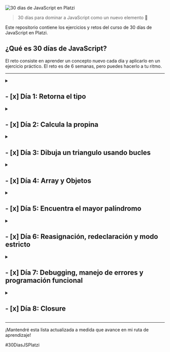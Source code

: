 ![30 días de JavaScript en Platzi](https://imgur.com/ai5UKPB.png)

> 30 días para dominar a JavaScript como un nuevo elemento 🚀

Este repositorio contiene los ejercicios y retos del curso de 30 días de JavaScript en Platzi.


## ¿Qué es 30 días de JavaScript?
El reto consiste en aprender un concepto nuevo cada día y aplicarlo en un ejercicio práctico. El reto es de 6 semanas, pero puedes hacerlo a tu ritmo.

***

<details>
<summary>

## - [x] Día 1: Retorna el tipo
</summary>

En este desafío encontrarás una función llamada solution que recibe un parámetro llamado valor. Debes encontrar el tipo de dato del parámetro valor y retornarlo desde la función solution.

Recuerda que el parámetro valor será distinto por cada distinta forma en que ejecutemos la función solution.

Por ejemplo:

Dados los siguientes llamados a la función solution:

```js
solution(1)
solution("Dieguillo")
solution(true)
```

Debes obtener los siguientes resultados:

```js
"number"
"string"
"boolean"
```

### Solución
```js
export function solution(valor) {
    return typeof valor;
}
```
</details>

<details>
<summary>

## - [x] Día 2: Calcula la propina
</summary>
En este desafío tendrás que calcular la propina que deben dejar los clientes de un restaurante en función de su consumo.

Recibirás 2 parámetros:

billAmount: El costo total de lo que hayan consumido.
tipPercentage: El porcentaje de propina que deban dejar.
Ambos valores serán de tipo Number.
Los valores serán siempre positivos incluyendo el 0.
deberá devolver el valor de la propina como un número.
Tendrás inputs y outputs como los siguientes 👇

Ejemplo 1:

```js
Input: calculateTip(100, 10);
Output: 10;
```

Ejemplo 2:

```js	
Input: calculateTip(1524.33, 25);
Output: 381.0825;
```

### Solución
```js
export function calculateTip(billAmount, tipPercentage) {
    return billAmount * (tipPercentage / 100);
}
```
</details>


<details>
<summary>

## - [x] Día 3: Dibuja un triangulo usando bucles
</summary>

En este desafío, debes dibujar un triángulo isósceles usando bucles.

Recibirás dos parámetros: size y character, que definen el tamaño y el carácter con el que se debe construir el triángulo, respectivamente. Además, el triángulo debe estar alineado a la derecha, lo que significa que la columna más derecha del triángulo debe estar en el borde derecho de la consola.

Recuerda que para hacer el salto de línea debes usar "\n", no olvides removerla de la última parte.

Tendrás inputs y outputs como los siguientes 👇

Ejemplo 1:

```js
Input: printTriangle(5, "*")
Output:
    *
   **
  ***
 ****
*****
```

Ejemplo 2:

```js
Input: printTriangle(6, "$")
Output:
     $
    $$
   $$$
  $$$$
 $$$$$
$$$$$$
```

### Solución
```js
export function printTriangle(size, character) {
  let output = '';
  for (let i = 1; i <= size ; i++) {
    if(i == size) {
      output += ' '.repeat(size - i) + character.repeat(i);
    } else {
      output += ' '.repeat(size - i) + character.repeat(i) + '\n';
    }
  }
  return output;
}
```
</details>

<details>
<summary>

## - [x] Día 4: Array y Objetos 
</summary>
    <details>
    <summary>

### Encuentra a los gatitos más famosos
</summary>

En este desafío, debes encontrar al gatito más famoso con base en su número de seguidores.

Recibirás un array de objetos que incluirán las siguientes propiedades:

name: nombre del gatito.
followers: un array de números, donde cada uno representa los seguidores de cada red social.
Tu tarea es devolver un array con los nombres de los gatos que tienen solo el mayor número de seguidores. Si hay dos o más gatos con el mismo número máximo de seguidores, deberás incluirlos en el array de resultado, manteniendo el orden en el que aparecen en el array de entrada.

Tendrás inputs y outputs como los siguientes 👇

Ejemplo 1:

```js
Input: findFamousCats([
  {
    name: "Luna",
    followers: [500, 200, 300]
  },
  {
    name: "Michi",
    followers: [100, 300]
  },
])

Output: ["Luna"]
```

Ejemplo 2:

```js
Input: findFamousCats([
  {
    name: "Mimi",
    followers: [320, 120, 70]
  },
  {
    name: "Milo",
    followers: [400, 300, 100, 200]
  },
  {
    name: "Gizmo",
    followers: [250, 750]
  }
])

Output: ["Milo", "Gizmo"]
```

### Solución
```js
 // Esta función recibe un arreglo de objetos 'cats' que contienen información sobre gatos en una red social
export function findFamousCats(cats) {
  // Inicializa el número máximo de seguidores a 0 y un arreglo vacío para guardar los nombres de los gatos famosos
  let maxFollowers = 0;
  let famousCats = [];
  // Itera sobre todos los gatos en el arreglo 'cats'
  for (let i = 0; i < cats.length; i++) {
    // Suma todos los seguidores del gato actual
    let followers = cats[i].followers.reduce((a, b) => a + b, 0);
    // Si el número de seguidores del gato actual es mayor al número máximo de seguidores, actualiza la información del gato famoso
    if(followers > maxFollowers) {
      maxFollowers = followers;
      famousCats = [cats[i].name];
    // Si el número de seguidores es igual al número máximo, agrega el nombre del gato actual al arreglo de gatos famosos
    } else if(followers == maxFollowers) {
      famousCats.push(cats[i].name);
    }
  }
  // Retorna el arreglo de nombres de gatos famosos
  return famousCats;
}

```
</details>
<details>
<summary>

### Obtén el promedio de los estudiantes
</summary>

En este desafío, deberás calcular el promedio general de una clase, así como el promedio individual de cada estudiante.

Para ello, se te proporcionará un array de objetos, cada uno de los cuales representará a un estudiante y tendrá las siguientes propiedades:

name: El nombre del estudiante
grades: Las notas de cada materia del estudiante
A partir de esta información, debes retornar un nuevo objeto que tenga la propiedad classAverage con el promedio de la clase y un array de students con los estudiantes y sus promedios individuales.

Es importante mencionar que los promedios deben ser calculados con precisión y se deben redondear a dos decimales para que los test pasen sin problema alguno. Puedes usar el método toFixed() el cual se usa de la siguiente manera 👇

```js
const number = 100.32433;
number.toFixed(2); // "100.32"
```

👀 Ten en cuenta que este método regresa el número como un string y se espera que sea de tipo numérico.

Ejemplo:

```js
Input: getStudentAverage([
  {
    name: "Pedro",
    grades: [90, 87, 88, 90],
  },
  {
    name: "Jose",
    grades: [99, 71, 88, 96],
  },
  {
    name: "Maria",
    grades: [92, 81, 80, 96],
  },
])
```

```js
Output: {
  classAverage: 88.17,
  students: [
    {
      name: "Pedro",
      average: 88.75
    },
    {
      name: "Jose",
      average: 88.5
    },
    {
      name: "Maria",
      average: 87.25
    }
  ]
}
```

### Solución
```js
// Esta función recibe un arreglo de objetos 'students' que contienen información sobre estudiantes y sus calificaciones
export function getStudentAverage(students) {
  // Crea un objeto 'topic' que almacenará información sobre la clase
  let topic = {
    classAverage: 0,
    students: []
  }
  
  // Itera sobre cada objeto en el arreglo 'students' y calcula el promedio de sus calificaciones
  topic.students = students.map(student => {
    let averageS = student.grades.reduce((acu, val) => acu + val) / student.grades.length;
    // Crea un objeto 'studentF' que contiene el nombre del estudiante y su promedio redondeado a 2 decimales
    let studentF = {
      name: student.name,
      average: averageS.toFixed(2)*1
    }
    return studentF;
  })
  
  // Calcula el promedio de toda la clase
  topic.classAverage = topic.students.reduce((acu, student) => {
    return acu + student.average;
  }, 0)
  
  topic.classAverage = (topic.classAverage / topic.students.length).toFixed(2)*1;
  
  // Retorna el objeto 'topic' con la información sobre la clase
  return topic;
}

```

</details>
</details>

<details>
<summary>

## - [x] Día 5: Encuentra el mayor palíndromo
</summary>
En este desafío, debes crear una función que encuentre el palíndromo más largo en una lista de palabras.

Recibirás un único parámetro: un array de palabras. Si no hay ningún palíndromo en la lista, la función debe devolver null. Si hay más de un palíndromo con la misma longitud máxima, debes devolver el primer palíndromo encontrado en la lista.

Un palíndromo es una palabra que se puede leer de la misma manera tanto hacia adelante como hacia atrás.

Ejemplo 1:

```js
Input: findLargestPalindrome(["racecar", "level", "world", "hello"])

Output: "racecar"
```

Ejemplo 2:

```js
Input: findLargestPalindrome(["Platzi", "javascript", "html", "css"])

Output: null
```

### Solución
```js
// Esta función recibe un arreglo de palabras 'words' y retorna el palíndromo más largo
export function findLargestPalindrome(words) {
  // Inicializa un arreglo vacío para guardar los palíndromos
  let palindromes = [];
  // Itera sobre cada palabra en el arreglo 'words'
  for (let i = 0; i < words.length; i++) {
    // Inicializa un arreglo vacío para guardar las letras de la palabra actual
    let letters = [];
    // Itera sobre cada letra de la palabra actual
    for (let j = 0; j < words[i].length; j++) {
      // Agrega la letra actual al arreglo 'letters'
      letters.push(words[i][j]);
    }
    // Invierte el orden de las letras en el arreglo 'letters'
    letters = letters.reverse();
    // Une las letras del arreglo 'letters' en una sola palabra
    let word = letters.join("");
    // Si la palabra actual es igual a la palabra invertida, agrega la palabra actual al arreglo de palíndromos
    if (words[i] == word) {
      palindromes.push(words[i]);
    }
  }
  // Si no hay palíndromos en el arreglo 'palindromes', retorna null
  if (palindromes.length == 0) {
    return null;
  }
  // Inicializa el palíndromo más largo con el primer palíndromo en el arreglo 'palindromes'
  let largestPalindrome = palindromes[0];
  // Itera sobre cada palabra en el arreglo 'palindromes'
  for (let i = 0; i < palindromes.length; i++) {
    // Si la palabra actual es más larga que el palíndromo más largo, actualiza el palíndromo más largo
    if (palindromes[i].length > largestPalindrome.length) {
      largestPalindrome = palindromes[i];
    }
  }
  // Retorna el palíndromo más largo
  return largestPalindrome;
}
```

</details>

<details>
<summary>

## - [x] Día 6: Reasignación, redeclaración y modo estricto
</summary>

### Reasignación

En JavaScript, las variables pueden ser reasignadas. Esto significa que podemos cambiar el valor de una variable después de que se haya creado.

```js
let name = "Pedro";
name = "Juan";
```

### Redefinición

En JavaScript, las variables pueden ser redefinidas. Esto significa que podemos crear una variable con el mismo nombre después de que se haya creado.

```js
let name = "Pedro";
let name = "Juan";
```

### Modo estricto

El modo estricto es una forma de escribir JavaScript que nos ayuda a evitar errores comunes. Para activar el modo estricto, debemos escribir la siguiente línea al inicio de nuestro código:

```js
"use strict";
```

</details>

<details>
<summary>

## - [x] Día 7: Debugging, manejo de errores y programación funcional
</summary>

### Debugging

El debugging es el proceso de encontrar y solucionar errores en nuestro código. Para hacer debugging, podemos usar la herramienta de debugging de nuestro navegador. En Chrome, podemos abrir la herramienta de debugging presionando F12 o haciendo click en el ícono de debugging en la barra de herramientas.

### Manejo de errores

En JavaScript, podemos manejar errores usando la sentencia try...catch. La sentencia try...catch nos permite ejecutar un bloque de código y atrapar cualquier error que ocurra en ese bloque.

```js
try {
  // Código que puede generar un error
} catch (error) {
  // Código que se ejecuta si ocurre un error
}
```

### Programación funcional

La programación funcional es un paradigma de programación que nos permite escribir código más legible y mantenible. En la programación funcional, las funciones son tratadas como valores. Esto significa que podemos pasar funciones como parámetros y retornar funciones desde otras funciones.

```js
// Esta función recibe una función 'callback' y un número 'number'
function doSomething(callback, number) {
  // Ejecuta la función 'callback' y le pasa el número 'number'
  callback(number);
}

// Esta función recibe un número 'number' y lo imprime en la consola
function printNumber(number) {
  console.log(number);
}

// Ejecuta la función 'doSomething' y le pasa la función 'printNumber' y el número 5
doSomething(printNumber, 5);
```

</details>

<details>
<summary>

## - [x] Día 8: Closure
</summary>

<details>
<summary>

### - [x] Reto 1: Calculadora con closures
</summary>

En este desafío tendrás que crear una calculadora mediante el uso de closures.

La calculadora debe contar con los siguientes métodos:

add: recibe un número, lo suma al total y devuelve el resultado
subtract: recibe un número, lo resta al total y devuelve el resultado
multiply: recibe un número, lo multiplica al total y devuelve el resultado
divide: recibe un número, lo divide al total y devuelve el resultado
clear: reinicia el total a 0 y devuelve el resultado
getTotal: devuelve el total actual.

Ejemplo 1:
```js
Input:
const calculator = createCalculator()
calculator.add(10)

Output: 10
```

Ejemplo 2:
```js
const calculator = createCalculator()
calculator.add(10)
calculator.subtract(-10)

Output: 20
```

Ejemplo 3:
```js
const calculator = createCalculator()
calculator.add(10)
calculator.subtract(-10)
calculator.clear()

Output: 0
```

### Solución
```js
// Esta función crea una calculadora
export function createCalculator() {
  // Inicializa el total en 0
  let total = 0;
  // Retorna un objeto con los métodos de la calculadora
  return {
    // Este método recibe un número 'num' y lo suma al total
    add(num) {
      total += num;
      return total;
    },
    // Este método recibe un número 'num' y lo resta al total
    subtract(num) {
      total -= num;
      return total;
    },
    // Este método recibe un número 'num' y lo multiplica al total
    multiply(num) {
      total *= num;
      return total;
    },
    // Este método recibe un número 'num' y lo divide al total
    divide(num) {
      total /= num;
      return total;
    },
    // Este método reinicia el total a 0
    clear() {
      total = 0;
      return total;
    },
    // Este método retorna el total actual
    getTotal() {
      return total;
    }
  }
}
```
</details>

<details>
<summary>

### - [x] Reto 2: Crea tu propio método map
</summary>

En este desafío debes desarrollar una implementación personalizada del método map utilizando funciones de orden superior.

Recibirás como parámetros un array y una función (func). El array contendrá un conjunto de elementos (números, objetos, strings, etc.) y la función se utilizará para aplicar una acción sobre cada elemento del array. Tu objetivo es devolver un nuevo array con los resultados de la función tal y como lo haría el método map.

Ejemplo 1:
```js
Input: myMap([1,2,3,4], (num) => num * 2)

Output: [2,4,6,8]
```

Ejemplo 2:
```js
Input: myMap([
  {name: "michi", age: 2},
  {name: "firulais", age: 6}],
  (pet) => pet.name)

Output: ["michi", "firulais"]
```

### Solución
```js
// Esta función recibe un arreglo 'arr' y una función 'func' y retorna un nuevo arreglo con los resultados de la función 'func'
export function myMap(arr, func) {
  // Inicializa un arreglo vacío para guardar los resultados de la función 'func'
  let results = [];
  // Itera sobre cada elemento en el arreglo 'arr'
  for (let i = 0; i < arr.length; i++) {
    // Aplica la función 'func' al elemento actual y agrega el resultado al arreglo 'results'
    results.push(func(arr[i]));
  }
  // Retorna el arreglo 'results'
  return results;
}
```
</details>

</details>

***

¡Mantendré esta lista actualizada a medida que avance en mi ruta de aprendizaje!


#30DiasJSPlatzi